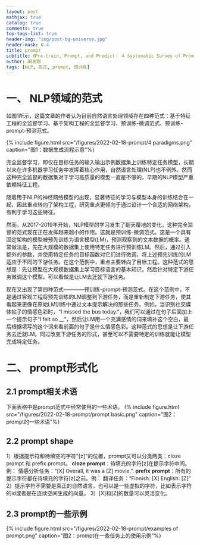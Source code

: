 ```yaml
---
layout: post
mathjax: true
catalog: true
comments: true
top-tags-list: true
header-img: "img/post-bg-universe.jpg"
header-mask: 0.4
title: prompt
subtitle: 《Pre-train, Prompt, and Predict： A Systematic Survey of Prompting Methods in Natural Language Processing》阅读笔记
author: 阚志刚
tags: [NLP, 范式, prompt, 预训练]
---
```


# 一、 NLP领域的范式

如图1所示，这篇文章的作者认为目前自然语言处理领域存在四种范式：基于特征工程的全监督学习、基于架构工程的全监督学习、预训练-微调范式、预训练-prompt-预测范式。

{% include figure.html src="/figures/2022-02-18-prompt/4 paradigms.png" caption="图1：数据生成流程示意"%}

完全监督学习，即仅在目标任务的输入输出示例数据集上训练特定任务模型，长期以来在许多机器学习任务中发挥着核心作用，自然语言处理(NLP)也不例外。然而这种完全监督的数据集对于学习高质量的模型一直是不够的，早期的NLP模型严重依赖特征工程。

随着用于NLP的神经网络模型的出现，显著特征的学习与模型本身的训练结合在一起，因此重点转向了架构工程，研究重点更倾向于通过设计一个合适的网络架构，有利于学习这些特征。

然而，从2017-2019年开始，NLP模型的学习发生了翻天覆地的变化，这种完全监督的范式现在正在发挥越来越小的作用。这就是预训练-微调范式。这是一个具有固定架构的模型被预先训练为语言模型(LM)，预测观察到的文本数据的概率。通常做法是，先在大规模的数据集上使用特定任务进行预训练LM。然后，通过引入额外的参数，并使用特定任务的目标函数对它们进行微调，将上述预先训练的LM适应于不同的下游任务。在这个范例中，重点主要转向了目标工程。这种范式的思想是：先让模型在大规模数据集上学习目标语言的基本知识，然后针对特定下游任务微调这个模型。可以看做是让LM去迁就下游任务。

现在又出现了第四种范式————预训练-prompt-预测范式。在这个范例中，不是通过客观工程将预先训练的LM调整到下游任务，而是重新制定下游任务，使其看起来更像在原始LM训练中通过文本提示解决的那些任务。例如，当识别社交媒体帖子的情感色彩时，“I missed the bus today.”，我们可以通过在句子后面加上一个提示句子“I felt so __”，然后让LM用一个充满感情的词来填补这个空白，最后根据填写的这个词来看前面的句子是什么情感色彩。这种范式的思想是让下游任务去迁就LM。同过改变下游任务的形式，甚至可以不需要特定的训练就能让模型完成特定任务。


# 二、 prompt形式化

## 2.1 prompt相关术语
下面表格中是prompt范式中经常使用的一些术语。
{% include figure.html src="/figures/2022-02-18-prompt/prompt basic.png" caption="图2：prompt的一些术语"%}

## 2.2 prompt shape
1）根据提示符和待填空的字符"[z]"的位置，prompt又可以分类两类：cloze prompt 和 prefix prompt。
<strong>cloze prompt</strong>：待填充的字符[z]在提示字符中间。例：
情感分析任务：“[X] Overall, it was a [Z] movie.”.
<strong>prefix prompt</strong>：所有的提示字符都在待填充的字符[z]之前。例：
翻译任务：“Finnish: [X] English: [Z]”
2）提示字符不需要是真正的自然语言，也可以是一些虚拟的字符，比如表示字符的id或者是在连续空间生成的向量。
3）[X]和[Z]的数量可以灵活变化。

## 2.3 prompt的一些示例

{% include figure.html src="/figures/2022-02-18-prompt/examples of prompt.png" caption="图2：prompt在一些任务上的使用示例"%}



